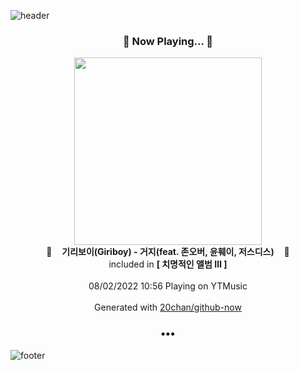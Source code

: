 ![header](https://capsule-render.vercel.app/api?type=wave&height=170&section=header&text=Hi.%20I'm%20SHIFT&fontColor=090707&fontAlignX=45&fontAlignY=65&fontSize=100)

<h3 align="center">🎵 Now Playing... 🎵</h3>
<p align="center">
  <a href="https://music.youtube.com/watch?v=xAQrGnCyFIU">
    <img width="300" src="https://lh3.googleusercontent.com/mDQU4srEIdCMRMVrDZ_X6OeyK4L1nKcs-Rd8a9CRj-vWKBGdu6K79x29q287xCK5NCf_34sPUWAD5otV">
  </a>
  <br>
  🎵&nbsp&nbsp&nbsp <b>기리보이(Giriboy) - 거지(feat. 존오버, 윤훼이, 저스디스)</b> &nbsp&nbsp&nbsp🎵
  <br>
  included in <b>[ 치명적인 앨범 Ⅲ ]</b>
  
  <br />
  <br />
  08/02/2022 10:56 Playing on YTMusic
  <br />
  <br />
  Generated with <a href="https://github.com/20chan/github-now">20chan/github-now</a>
</p>

<h3 align="center">•••</h3>

![footer](https://capsule-render.vercel.app/api?type=wave&height=150&section=footer)
